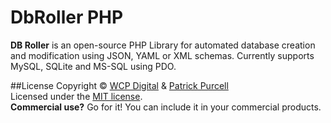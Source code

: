 # DbRoller PHP
**DB Roller** is an open-source PHP Library for automated database creation and modification using JSON, YAML or XML schemas. Currently supports MySQL, SQLite and MS-SQL using PDO.

##License
Copyright &copy; [WCP Digital](http://www.wcpdigital.com.au) &amp; [Patrick Purcell](http://patrickpurcell.bio)<br>
Licensed under the [MIT license](http://www.opensource.org/licenses/mit-license.php).
<br>**Commercial use?** Go for it! You can include it in your commercial products.